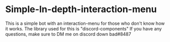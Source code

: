 # Simple-In-depth-interaction-menu
This is a simple bot with an interaction-menu for those who don't know how it works. The library used for this is "discord-components"
If you have any questions, make sure to DM me on discord down bad#8487
